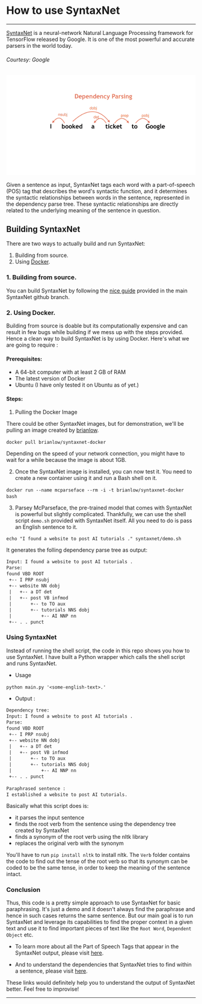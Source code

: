 # How to use SyntaxNet

<hr>

[SyntaxNet](https://github.com/tensorflow/models/tree/master/syntaxnet) is a neural-network Natural Language Processing framework for TensorFlow released by Google. It is one of the most powerful and accurate parsers in the world today. 

<h6>Courtesy: Google</h6>

![Syntaxnet Demo](https://raw.githubusercontent.com/Aniruddha-Tapas/how-to-use-syntaxnet/master/syntaxnet.gif)


Given a sentence as input, SyntaxNet tags each word with a part-of-speech (POS) tag that describes the word's syntactic function, and it determines the syntactic relationships between words in the sentence, represented in the dependency parse tree. These syntactic relationships are directly related to the underlying meaning of the sentence in question.

## Building SyntaxNet

There are two ways to actually build and run SyntaxNet:

1. Building from source.
2. Using [Docker](https://www.docker.com/).

### 1. Building from source.

You can build SyntaxNet by following the [nice guide](https://github.com/tensorflow/models/tree/master/syntaxnet#manual-installation) provided in the main SyntaxNet github branch. 

### 2. Using Docker.

Building from source is doable but its computationally expensive and can result in few bugs while building if we mess up with the steps provided. Hence a clean way to build SyntaxNet is by using Docker. Here's what we are going to require :

#### Prerequisites:

* A 64-bit computer with at least 2 GB of RAM
* The latest version of Docker
* Ubuntu (I have only tested it on Ubuntu as of yet.)

#### Steps:

1. Pulling the Docker Image

There could be other SyntaxNet images, but for demonstration, we'll be pulling an image created by [brianlow](https://github.com/brianlow/syntaxnet-docker).
	
```docker pull brianlow/syntaxnet-docker```

Depending on the speed of your network connection, you might have to wait for a while because the image is about 1GB.

2. Once the SyntaxNet image is installed, you can now test it.  You need to create a new container using it and run a Bash shell on it.

```docker run --name mcparseface --rm -i -t brianlow/syntaxnet-docker bash```

3. Parsey McParseface, the pre-trained model that comes with SyntaxNet is powerful but slightly complicated. Thankfully, we can use the shell script `demo.sh` provided with SyntaxNet itself. All you need to do is pass an English sentence to it. 

```
echo "I found a website to post AI tutorials ." syntaxnet/demo.sh
```

It generates the folling dependency parse tree as output:

```
Input: I found a website to post AI tutorials .
Parse:
found VBD ROOT
 +-- I PRP nsubj
 +-- website NN dobj
 |   +-- a DT det
 |   +-- post VB infmod
 |       +-- to TO aux
 |       +-- tutorials NNS dobj
 |           +-- AI NNP nn
 +-- . . punct
```

### Using SyntaxNet

Instead of running the shell script, the code in this repo shows you how to use SyntaxNet. I have built a Python wrapper which calls the shell script and runs SyntaxNet. 

* Usage 

```python main.py '<some-english-text>.'```

* Output :

```
Dependency tree:
Input: I found a website to post AI tutorials .
Parse:
found VBD ROOT
 +-- I PRP nsubj
 +-- website NN dobj
 |   +-- a DT det
 |   +-- post VB infmod
 |       +-- to TO aux
 |       +-- tutorials NNS dobj
 |           +-- AI NNP nn
 +-- . . punct
 
Paraphrased sentence : 
I established a website to post AI tutorials.
```


Basically what this script does is:
* it parses the input sentence
* finds the root verb from the sentence using the dependency tree created by SyntaxNet
* finds a synonym of the root verb using the nltk library
* replaces the original verb with the synonym

You'll have to run `pip install nltk` to install nltk. The `Verb` folder contains the code to find out the tense of the root verb so that its synonym can be coded to be the same tense, in order to keep the meaning of the sentence intact.

### Conclusion

Thus, this code is a pretty simple approach to use SyntaxNet for basic paraphrasing. It's just a demo and it doesn't always find the paraphrase and hence in such cases returns the same sentence. But our main goal is to run SyntaxNet and leverage its capabilities to find the proper context in a given text and use it to find important pieces of text like the `Root Word`, `Dependent Object` etc.

* To learn more about all the Part of Speech Tags that appear in the SyntaxNet output, please visit [here](https://www.ling.upenn.edu/courses/Fall_2003/ling001/penn_treebank_pos.html).

* And to understand the dependencies that SyntaxNet tries to find within a sentence, please visit [here](http://universaldependencies.org/en/dep/).

These links would definitely help you to understand the output of SyntaxNet better. Feel free to improvise!

<hr>
